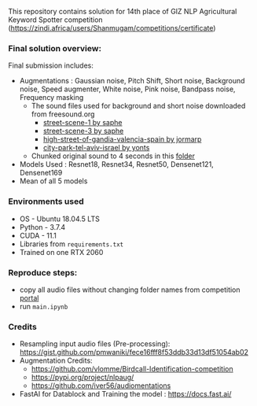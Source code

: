 This repository contains solution for 14th place of GIZ NLP Agricultural Keyword Spotter competition
(https://zindi.africa/users/Shanmugam/competitions/certificate)


### **Final solution overview:**
Final submission includes:
 - Augmentations : Gaussian noise, Pitch Shift, Short noise, Background noise, Speed augmenter, White noise, Pink noise,
                   Bandpass noise, Frequency masking
     - The sound files used for background and short noise downloaded from freesound.org
         - [street-scene-1 by saphe](http://freesound.org/people/saphe/sounds/150993/) 
         - [street-scene-3 by saphe](http://freesound.org/people/saphe/sounds/173955/)
         - [high-street-of-gandia-valencia-spain by jormarp](http://freesound.org/people/Jormarp/sounds/207208/)
         - [city-park-tel-aviv-israel by yonts](http://freesound.org/people/yonts/sounds/268903/)
     - Chunked original sound to 4 seconds in this [folder](https://github.com/shanmugamm212/Data-Science-Portfolio/tree/master/GIZ%20NLP%20Agricultural%20Keyword%20Spotter!%20(17th%20Place%20Solution)/bgn)
 - Models Used : Resnet18, Resnet34, Resnet50, Densenet121, Densenet169
 - Mean of all 5 models


### **Environments used**
 - OS - Ubuntu 18.04.5 LTS
 - Python - 3.7.4
 - CUDA - 11.1
 - Libraries from `requirements.txt`
 - Trained on one RTX 2060



### Reproduce steps:

 - copy all audio files without changing folder names from competition [portal](https://zindi.africa/competitions/giz-nlp-agricultural-keyword-spotter/data)
 - run `main.ipynb`
 
### **Credits**

 - Resampling input audio files (Pre-processing): https://gist.github.com/pmwaniki/fece16fff8f53ddb33d13df51054ab02
 - Augmentation Credits:
    * https://github.com/vlomme/Birdcall-Identification-competition
    * https://pypi.org/project/nlpaug/
    * https://github.com/iver56/audiomentations
 - FastAI for Datablock and Training the model : https://docs.fast.ai/


